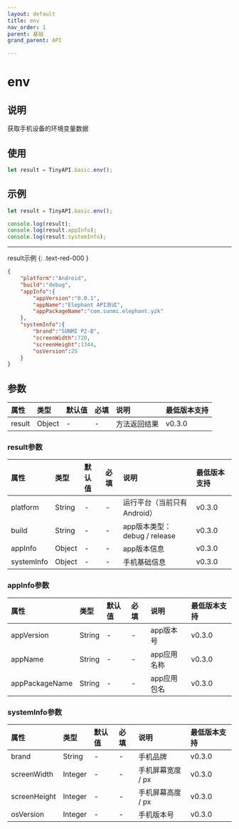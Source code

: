 ```yaml
---
layout: default
title: env
nav_order: 1
parent: 基础
grand_parent: API

---
```


# env
## 说明
获取手机设备的环境变量数据

## 使用
```javascript
let result = TinyAPI.basic.env();
```

## 示例
```javascript
let result = TinyAPI.basic.env();

console.log(result);
console.log(result.appInfo);
console.log(result.systemInfo);
```
---
result示例
{: .text-red-000 }
```json
{
    "platform":"Android",
    "build":"debug",
    "appInfo":{
        "appVersion":"0.0.1",
        "appName":"Elephant API测试",
        "appPackageName":"com.sunmi.elephant.yzk"
    },
    "systemInfo":{
        "brand":"SUNMI P2-B",
        "screenWidth":720,
        "screenHeight":1344,
        "osVersion":25
    }
}
```

## 参数

| 属性 | 类型 | 默认值 | 必填 | 说明 | 最低版本支持 |
|:----|:----|:------|:-----|:----|:-----------|
| result | Object | - | - | 方法返回结果 | v0.3.0 |

### result参数

| 属性 | 类型 | 默认值 | 必填 | 说明 | 最低版本支持 |
|:----|:----|:------|:-----|:----|:-----------|
| platform | String | - | - | 运行平台（当前只有Android） | v0.3.0 |
| build | String | - | - | app版本类型：debug / release | v0.3.0 |
| appInfo | Object | - | - | app版本信息 | v0.3.0 |
| systemInfo | Object | - | - | 手机基础信息 | v0.3.0 |

### appInfo参数

| 属性 | 类型 | 默认值 | 必填 | 说明 | 最低版本支持 |
|:----|:----|:------|:-----|:----|:-----------|
| appVersion | String | - | - | app版本号 | v0.3.0 |
| appName | String | - | - | app应用名称 | v0.3.0 |
| appPackageName | String | - | - | app应用包名 | v0.3.0 |

### systemInfo参数

| 属性 | 类型 | 默认值 | 必填 | 说明 | 最低版本支持 |
|:----|:----|:------|:-----|:----|:-----------|
| brand | String | - | - | 手机品牌 | v0.3.0 |
| screenWidth | Integer | - | - | 手机屏幕宽度 / px | v0.3.0 |
| screenHeight | Integer | - | - | 手机屏幕高度 / px | v0.3.0 |
| osVersion | Integer | - | - | 手机版本号 | v0.3.0 |
